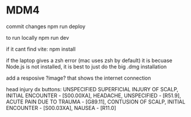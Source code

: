 # MDM4

commit changes
npm run deploy

to run locally npm run dev

if it cant find vite:  npm install

if the laptop gives a zsh error (mac uses zsh by default) it is becuase Node.js is not installed, it is best to just do the big .dmg installation

add a resposive ?image? that shows the internet connection


head injury dx buttons: UNSPECIFIED SUPERFICIAL INJURY OF SCALP, INITIAL ENCOUNTER - [S00.00XA], HEADACHE, UNSPECIFIED - [R51.9], ACUTE PAIN DUE TO TRAUMA - [G89.11], CONTUSION OF SCALP, INITIAL ENCOUNTER - [S00.03XA], NAUSEA - [R11.0]
